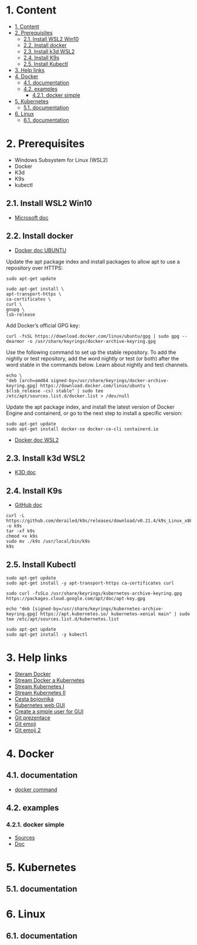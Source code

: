 # 1. Content
<!-- TOC -->
- [1. Content](#1-content)
- [2. Prerequisites](#2-prerequisites)
	- [2.1. Install WSL2 Win10](#21-install-wsl2-win10)
	- [2.2. Install docker](#22-install-docker)
	- [2.3. Install k3d WSL2](#23-install-k3d-wsl2)
	- [2.4. Install K9s](#24-install-k9s)
	- [2.5. Install Kubectl](#25-install-kubectl)
- [3. Help links](#3-help-links)
- [4. Docker](#4-docker)
	- [4.1. documentation](#41-documentation)
	- [4.2. examples](#42-examples)
		- [4.2.1. docker simple](#421-docker-simple)
- [5. Kubernetes](#5-kubernetes)
	- [5.1. documentation](#51-documentation)
- [6. Linux](#6-linux)
	- [6.1. documentation](#61-documentation)
<!-- /TOC -->

# 2. Prerequisites
- Windows Subsystem for Linux (WSL2) 
- Docker
- K3d
- K9s 
- kubectl

## 2.1. Install WSL2 Win10
- [Microsoft doc](https://docs.microsoft.com/en-us/windows/wsl/install-win10#step-1---enable-the-windows-subsystem-for-linux)

## 2.2. Install docker
- [Docker doc UBUNTU](https://docs.docker.com/engine/install/ubuntu/#install-using-the-repository)  

Update the apt package index and install packages to allow apt to use a repository over HTTPS:
```
sudo apt-get update

sudo apt-get install \
apt-transport-https \
ca-certificates \
curl \
gnupg \
lsb-release
```
Add Docker’s official GPG key:
```
curl -fsSL https://download.docker.com/linux/ubuntu/gpg | sudo gpg --dearmor -o /usr/share/keyrings/docker-archive-keyring.gpg
```
Use the following command to set up the stable repository. To add the nightly or test repository, add the word nightly or test (or both) after the word stable in the commands below. Learn about nightly and test channels.
```
echo \
"deb [arch=amd64 signed-by=/usr/share/keyrings/docker-archive-keyring.gpg] https://download.docker.com/linux/ubuntu \
$(lsb_release -cs) stable" | sudo tee /etc/apt/sources.list.d/docker.list > /dev/null
```
Update the apt package index, and install the latest version of Docker Engine and containerd, or go to the next step to install a specific version:

```
sudo apt-get update
sudo apt-get install docker-ce docker-ce-cli containerd.io
```
- [Docker doc WSL2](https://docs.docker.com/docker-for-windows/wsl/#install)  

## 2.3. Install k3d WSL2
- [K3D doc](https://k3d.io/#install-script)

## 2.4. Install K9s
- [GitHub doc](https://gist.github.com/bplasmeijer/a4845a4858f1c0b0a22848984475322d)
```
curl -L https://github.com/derailed/k9s/releases/download/v0.21.4/k9s_Linux_x86_64.tar.gz -o k9s
tar -xf k9s
chmod +x k9s
sudo mv ./k9s /usr/local/bin/k9s
k9s
```

## 2.5. Install Kubectl

```
sudo apt-get update
sudo apt-get install -y apt-transport-https ca-certificates curl

sudo curl -fsSLo /usr/share/keyrings/kubernetes-archive-keyring.gpg https://packages.cloud.google.com/apt/doc/apt-key.gpg

echo "deb [signed-by=/usr/share/keyrings/kubernetes-archive-keyring.gpg] https://apt.kubernetes.io/ kubernetes-xenial main" | sudo tee /etc/apt/sources.list.d/kubernetes.list

sudo apt-get update
sudo apt-get install -y kubectl

```

# 3. Help links
- [Steram Docker](https://web.microsoftstream.com/video/b0255f53-d784-4787-89f2-e7a359dba90b)
- [Stream Docker a Kubernetes](https://web.microsoftstream.com/video/aa13e911-351a-43c7-982a-6bd43f0ffd2e)
- [Stream Kubernetes I](https://web.microsoftstream.com/video/383405c2-0098-4e19-b4a8-fec2183a7aa1)
- [Stream Kubernetes II](https://web.microsoftstream.com/video/320963bd-c2c8-4701-933e-49e326c92f5e)
- [Cesta bojovníka](https://confluence.trask.cz/display/IABLACKOPSKUBE/Basic+levels)
- [Kubernetes web GUI](https://kubernetes.io/docs/tasks/access-application-cluster/web-ui-dashboard/)
- [Create a simple user for GUI](https://github.com/kubernetes/dashboard/blob/master/docs/user/access-control/creating-sample-user.md)
- [Git prezentace](https://github.com/amoravek/k8s)
- [Git emoji](https://gist.github.com/roachhd/1f029bd4b50b8a524f3c)
- [Git emoji 2](https://gist.github.com/rxaviers/7360908)

# 4. Docker

## 4.1. documentation
- [docker command](docker/docs/docker-command.md)

## 4.2. examples

### 4.2.1. docker simple
- [Sources](docker/examples/docker-simple/)
- [Doc](docker/examples#docker-simple)

# 5. Kubernetes

## 5.1. documentation

# 6. Linux

## 6.1. documentation
